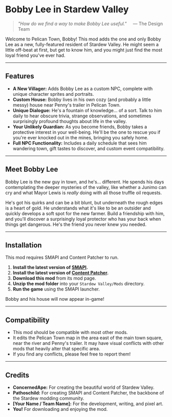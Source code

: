 # Bobby Lee in Stardew Valley

> *"How do we find a way to make Bobby Lee useful."*
> &nbsp;&nbsp;&nbsp;&nbsp;— The Design Team

Welcome to Pelican Town, Bobby! This mod adds the one and only Bobby Lee as a new, fully-featured resident of Stardew Valley. He might seem a little off-beat at first, but get to know him, and you might just find the most loyal friend you've ever had.

---

## Features

*   **A New Villager:** Adds Bobby Lee as a custom NPC, complete with unique character sprites and portraits.
*   **Custom House:** Bobby lives in his own cozy (and probably a little messy) house near Penny's trailer in Pelican Town.
*   **Unique Dialogue:** He's a fountain of knowledge... of a sort. Talk to him daily to hear obscure trivia, strange observations, and sometimes surprisingly profound thoughts about life in the valley.
*   **Your Unlikely Guardian:** As you become friends, Bobby takes a protective interest in your well-being. He'll be the one to rescue you if you're ever knocked out in the mines, bringing you safely home.
*   **Full NPC Functionality:** Includes a daily schedule that sees him wandering town, gift tastes to discover, and custom event compatibility.

---

## Meet Bobby Lee

Bobby Lee is the new guy in town, and he's... different. He spends his days contemplating the deeper mysteries of the valley, like whether a Junimo can cry and what Mayor Lewis is *really* doing with all those truffle oil requests.

He's got his quirks and can be a bit blunt, but underneath the rough edges is a heart of gold. He understands what it's like to be an outsider and quickly develops a soft spot for the new farmer. Build a friendship with him, and you'll discover a surprisingly loyal protector who has your back when things get dangerous. He's the friend you never knew you needed.

---

## Installation

This mod requires SMAPI and Content Patcher to run.

1.  **Install the latest version of [SMAPI](https://smapi.io/).**
2.  **Install the latest version of [Content Patcher](https://www.nexusmods.com/stardewvalley/mods/1915).**
3.  **Download this mod** from its mod page.
4.  **Unzip the mod folder** into your `Stardew Valley/Mods` directory.
5.  **Run the game** using the SMAPI launcher.

Bobby and his house will now appear in-game!

---

## Compatibility

*   This mod should be compatible with most other mods.
*   It edits the Pelican Town map in the area east of the main town square, near the river and Penny's trailer. It may have visual conflicts with other mods that heavily alter that specific area.
*   If you find any conflicts, please feel free to report them!

---

## Credits

*   **ConcernedApe:** For creating the beautiful world of Stardew Valley.
*   **Pathoschild:** For creating SMAPI and Content Patcher, the backbone of the Stardew modding community.
*   **[Your Name / Team Name]:** For the development, writing, and pixel art.
*   **You!** For downloading and enjoying the mod.
